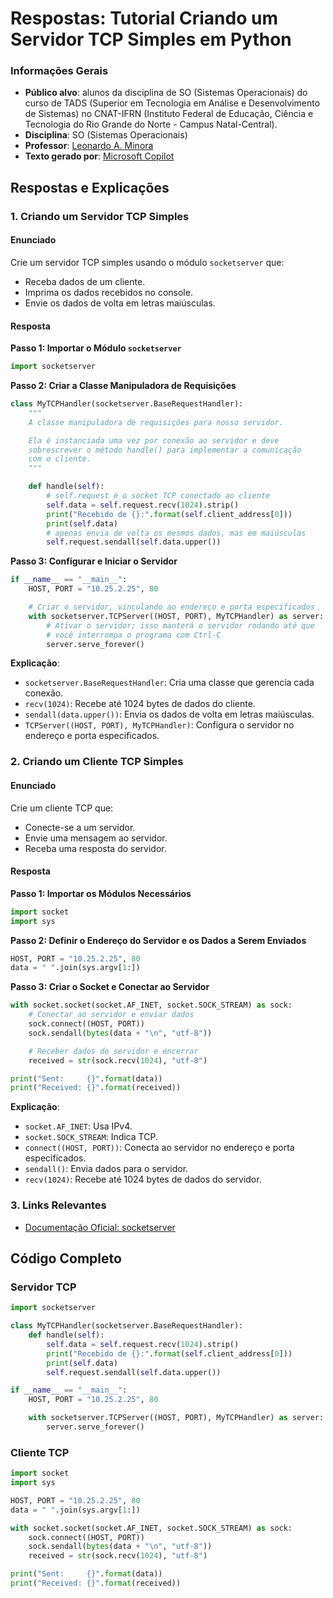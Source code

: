 # Respostas: Tutorial Criando um Servidor TCP Simples em Python

### Informações Gerais
- **Público alvo**: alunos da disciplina de SO (Sistemas Operacionais) do curso de TADS (Superior em Tecnologia em Análise e Desenvolvimento de Sistemas) no CNAT-IFRN (Instituto Federal de Educação, Ciência e Tecnologia do Rio Grande do Norte - Campus Natal-Central).
- **Disciplina**: SO (Sistemas Operacionais)
- **Professor**: [Leonardo A. Minora](https://github.com/leonardo-minora)
- **Texto gerado por**: [Microsoft Copilot](https://copilot.microsoft.com/)

## Respostas e Explicações

### 1. Criando um Servidor TCP Simples

#### Enunciado
Crie um servidor TCP simples usando o módulo `socketserver` que:
- Receba dados de um cliente.
- Imprima os dados recebidos no console.
- Envie os dados de volta em letras maiúsculas.

#### Resposta

**Passo 1: Importar o Módulo `socketserver`**
```python
import socketserver
```

**Passo 2: Criar a Classe Manipuladora de Requisições**
```python
class MyTCPHandler(socketserver.BaseRequestHandler):
    """
    A classe manipuladora de requisições para nosso servidor.

    Ela é instanciada uma vez por conexão ao servidor e deve
    sobrescrever o método handle() para implementar a comunicação
    com o cliente.
    """

    def handle(self):
        # self.request é o socket TCP conectado ao cliente
        self.data = self.request.recv(1024).strip()
        print("Recebido de {}:".format(self.client_address[0]))
        print(self.data)
        # apenas envia de volta os mesmos dados, mas em maiúsculas
        self.request.sendall(self.data.upper())
```

**Passo 3: Configurar e Iniciar o Servidor**
```python
if __name__ == "__main__":
    HOST, PORT = "10.25.2.25", 80

    # Criar o servidor, vinculando ao endereço e porta especificados
    with socketserver.TCPServer((HOST, PORT), MyTCPHandler) as server:
        # Ativar o servidor; isso manterá o servidor rodando até que
        # você interrompa o programa com Ctrl-C
        server.serve_forever()
```

**Explicação**:
- `socketserver.BaseRequestHandler`: Cria uma classe que gerencia cada conexão.
- `recv(1024)`: Recebe até 1024 bytes de dados do cliente.
- `sendall(data.upper())`: Envia os dados de volta em letras maiúsculas.
- `TCPServer((HOST, PORT), MyTCPHandler)`: Configura o servidor no endereço e porta especificados.

### 2. Criando um Cliente TCP Simples

#### Enunciado
Crie um cliente TCP que:
- Conecte-se a um servidor.
- Envie uma mensagem ao servidor.
- Receba uma resposta do servidor.

#### Resposta

**Passo 1: Importar os Módulos Necessários**
```python
import socket
import sys
```

**Passo 2: Definir o Endereço do Servidor e os Dados a Serem Enviados**
```python
HOST, PORT = "10.25.2.25", 80
data = " ".join(sys.argv[1:])
```

**Passo 3: Criar o Socket e Conectar ao Servidor**
```python
with socket.socket(socket.AF_INET, socket.SOCK_STREAM) as sock:
    # Conectar ao servidor e enviar dados
    sock.connect((HOST, PORT))
    sock.sendall(bytes(data + "\n", "utf-8"))

    # Receber dados do servidor e encerrar
    received = str(sock.recv(1024), "utf-8")

print("Sent:     {}".format(data))
print("Received: {}".format(received))
```

**Explicação**:
- `socket.AF_INET`: Usa IPv4.
- `socket.SOCK_STREAM`: Indica TCP.
- `connect((HOST, PORT))`: Conecta ao servidor no endereço e porta especificados.
- `sendall()`: Envia dados para o servidor.
- `recv(1024)`: Recebe até 1024 bytes de dados do servidor.

### 3. Links Relevantes

- [Documentação Oficial: socketserver](https://docs.python.org/3/library/socketserver.html)

## Código Completo

### Servidor TCP
```python
import socketserver

class MyTCPHandler(socketserver.BaseRequestHandler):
    def handle(self):
        self.data = self.request.recv(1024).strip()
        print("Recebido de {}:".format(self.client_address[0]))
        print(self.data)
        self.request.sendall(self.data.upper())

if __name__ == "__main__":
    HOST, PORT = "10.25.2.25", 80

    with socketserver.TCPServer((HOST, PORT), MyTCPHandler) as server:
        server.serve_forever()
```

### Cliente TCP
```python
import socket
import sys

HOST, PORT = "10.25.2.25", 80
data = " ".join(sys.argv[1:])

with socket.socket(socket.AF_INET, socket.SOCK_STREAM) as sock:
    sock.connect((HOST, PORT))
    sock.sendall(bytes(data + "\n", "utf-8"))
    received = str(sock.recv(1024), "utf-8")

print("Sent:     {}".format(data))
print("Received: {}".format(received))
```
